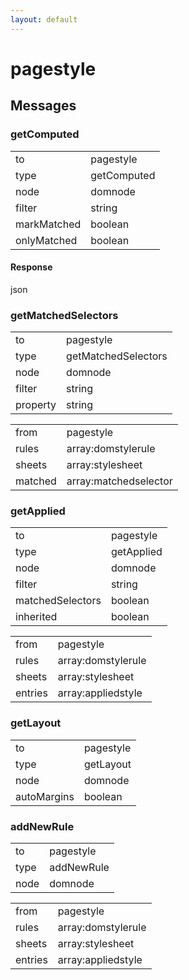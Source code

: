 ```yaml
---
layout: default
---
```


# pagestyle #

## Messages ##

### getComputed ###

<table>

<tr>
<td>to</td>
<td>pagestyle</td>
</tr>

<tr>
<td>type</td>
<td>getComputed</td>
</tr>

<tr>
<td>node</td>
<td>domnode</td>
</tr>

<tr>
<td>filter</td>
<td>string</td>
</tr>

<tr>
<td>markMatched</td>
<td>boolean</td>
</tr>

<tr>
<td>onlyMatched</td>
<td>boolean</td>
</tr>

</table>

#### Response ####
json

### getMatchedSelectors ###

<table>

<tr>
<td>to</td>
<td>pagestyle</td>
</tr>

<tr>
<td>type</td>
<td>getMatchedSelectors</td>
</tr>

<tr>
<td>node</td>
<td>domnode</td>
</tr>

<tr>
<td>filter</td>
<td>string</td>
</tr>

<tr>
<td>property</td>
<td>string</td>
</tr>

</table>

<table>

<tr>
<td>from</td>
<td>pagestyle</td>
</tr>

<tr>
<td>rules</td>
<td>array:domstylerule</td>
</tr>

<tr>
<td>sheets</td>
<td>array:stylesheet</td>
</tr>

<tr>
<td>matched</td>
<td>array:matchedselector</td>
</tr>

</table>

### getApplied ###

<table>

<tr>
<td>to</td>
<td>pagestyle</td>
</tr>

<tr>
<td>type</td>
<td>getApplied</td>
</tr>

<tr>
<td>node</td>
<td>domnode</td>
</tr>

<tr>
<td>filter</td>
<td>string</td>
</tr>

<tr>
<td>matchedSelectors</td>
<td>boolean</td>
</tr>

<tr>
<td>inherited</td>
<td>boolean</td>
</tr>

</table>

<table>

<tr>
<td>from</td>
<td>pagestyle</td>
</tr>

<tr>
<td>rules</td>
<td>array:domstylerule</td>
</tr>

<tr>
<td>sheets</td>
<td>array:stylesheet</td>
</tr>

<tr>
<td>entries</td>
<td>array:appliedstyle</td>
</tr>

</table>

### getLayout ###

<table>

<tr>
<td>to</td>
<td>pagestyle</td>
</tr>

<tr>
<td>type</td>
<td>getLayout</td>
</tr>

<tr>
<td>node</td>
<td>domnode</td>
</tr>

<tr>
<td>autoMargins</td>
<td>boolean</td>
</tr>

</table>

### addNewRule ###

<table>

<tr>
<td>to</td>
<td>pagestyle</td>
</tr>

<tr>
<td>type</td>
<td>addNewRule</td>
</tr>

<tr>
<td>node</td>
<td>domnode</td>
</tr>

</table>

<table>

<tr>
<td>from</td>
<td>pagestyle</td>
</tr>

<tr>
<td>rules</td>
<td>array:domstylerule</td>
</tr>

<tr>
<td>sheets</td>
<td>array:stylesheet</td>
</tr>

<tr>
<td>entries</td>
<td>array:appliedstyle</td>
</tr>

</table>
